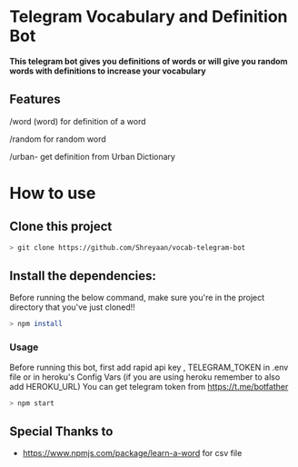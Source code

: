 # Telegram Vocabulary and Definition Bot
**This telegram bot gives you definitions of words or will give you random words with definitions to increase your vocabulary**

## Features
/word (word) for definition of a word

/random for random word

/urban- get definition from Urban Dictionary

# How to use
## Clone this project

```bash
> git clone https://github.com/Shreyaan/vocab-telegram-bot
```

## Install the dependencies:
Before running the below command, make sure you're in the project directory that
you've just cloned!!
```bash
> npm install
```

### Usage
Before running this bot, first add rapid api key , TELEGRAM_TOKEN in .env file or in heroku's Config Vars (if you are using heroku remember to also add HEROKU_URL) 
You can get telegram token from https://t.me/botfather

```bash
> npm start
```

## Special Thanks to
* https://www.npmjs.com/package/learn-a-word for csv file

